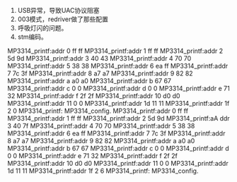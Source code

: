 1. USB异常，导致UAC协议阻塞
2. 003模式，redriver做了那些配置
3. 呼吸灯闪的问题。
4. stm编码。





 MP3314_printf:addr 0  ff  ff 
MP3314_printf:addr 1  ff  ff 
MP3314_printf:addr 2  5d  9d 
MP3314_printf:addr 3  40  43 
MP3314_printf:addr 4  70  70 
MP3314_printf:addr 5  38  38 
MP3314_printf:addr 6  ea  ff 
MP3314_printf:addr 7  7c  3f 
MP3314_printf:addr 8  a7  a7 
MP3314_printf:addr 9  82  82 
MP3314_printf:addr a  a0  a0 
MP3314_printf:addr b  67  67 
MP3314_printf:addr c  0  0 
MP3314_printf:addr d  0  0 
MP3314_printf:addr e  71  32 
MP3314_printf:addr f  2f  2f 
MP3314_printf:addr 10  d0  d0 
MP3314_printf:addr 11  0  0 
MP3314_printf:addr 1d  11  11 
MP3314_printf:addr 1f  2  0 
MP3314_printf: MP3314_config. 
MP3314_printf:addr 0  ff  ff 
MP3314_printf:addr 1  ff  ff 
MP3314_printf:addr 2  5d  9d 
MP3314_printf:aA 
ddr 3  40  7f 
MP3314_printf:addr 4  70  70 
MP3314_printf:addr 5  38  38 
MP3314_printf:addr 6  ea  ff 
MP3314_printf:addr 7  7c  3f 
MP3314_printf:addr 8  a7  a7 
MP3314_printf:addr 9  82  82 
MP3314_printf:addr a  a0  a0 
MP3314_printf:addr b  67  67 
MP3314_printf:addr c  0  0 
MP3314_printf:addr d  0  0 
MP3314_printf:addr e  71  32 
MP3314_printf:addr f  2f  2f 
MP3314_printf:addr 10  d0  d0 
MP3314_printf:addr 11  0  0 
MP3314_printf:addr 1d  11  11 
MP3314_printf:addr 1f  2  6 
MP3314_printf: MP3314_config. 
